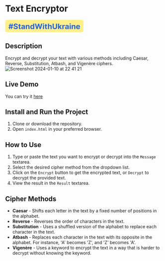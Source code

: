 # Text Encryptor

[![StandWithUkraine](https://raw.githubusercontent.com/vshymanskyy/StandWithUkraine/main/badges/StandWithUkraine.svg)](https://github.com/vshymanskyy/StandWithUkraine/blob/main/docs/README.md)

## Description

Encrypt and decrypt your text with various methods including Caesar, Reverse, Substitution, Atbash, and Vigenère ciphers.
![Screenshot 2024-01-10 at 22 41 21](https://github.com/RomchikSt/Portfolio/assets/140477189/4c3622f4-0efb-4bb7-9b90-d52baae84a9a)


## Live Demo

You can try it [here](https://rstp-text-encryptor.netlify.app/)

## Install and Run the Project

1. Clone or download the repository.
2. Open `index.html` in your preferred browser.

## How to Use

1. Type or paste the text you want to encrypt or decrypt into the `Message` textarea.
2. Select the desired cipher method from the dropdown list.
3. Click on the `Encrypt` button to get the encrypted text, or `Decrypt` to decrypt the provided text.
4. View the result in the `Result` textarea.

## Cipher Methods

- **Caesar** - Shifts each letter in the text by a fixed number of positions in the alphabet.
- **Reverse** - Reverses the order of characters in the text.
- **Substitution** - Uses a shuffled version of the alphabet to replace each character in the text.
- **Atbash** - Replaces each character in the text with its opposite in the alphabet. For instance, 'A' becomes 'Z', and 'Z' becomes 'A'.
- **Vigenère** - Uses a keyword to encrypt the text in a way that is harder to decrypt without knowing the keyword.
